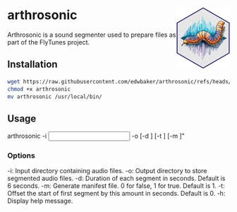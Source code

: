 # arthrosonic <img src="imgs/logo.png" align="right" height="138" alt="arthosonic logo" />

Arthrosonic is a sound segmenter used to prepare files as part of the FlyTunes project.

## Installation

````bash
wget https://raw.githubusercontent.com/edwbaker/arthrosonic/refs/heads/main/arthrosonic
chmod +x arthrosonic
mv arthrosonic /usr/local/bin/
````

## Usage

arthrosonic -i <input directory> -o <output directory> [-d <duration of samples>] [-t <trim from start>] [-m <manifest>]"

### Options

-i: Input directory containing audio files.
-o: Output directory to store segmented audio files.
-d: Duration of each segment in seconds. Default is 6 seconds.
-m: Generate manifest file. 0 for false, 1 for true. Default is 1.
-t: Offset the start of first segment by this amount in seconds. Default is 0.
-h: Display  help message.
